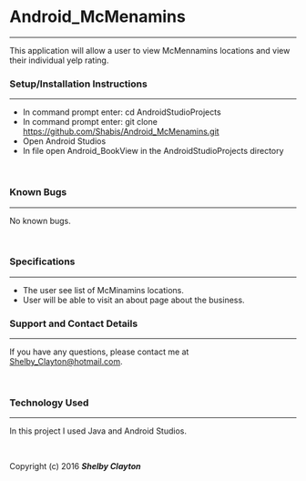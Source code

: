 # Android_McMenamins
------

This application will allow a user to view McMennamins locations and view their individual yelp rating.
<br/>

### Setup/Installation Instructions
------

* In command prompt enter: cd AndroidStudioProjects
* In command prompt enter: git clone https://github.com/Shabis/Android_McMenamins.git
* Open Android Studios
* In file open Android_BookView in the AndroidStudioProjects directory

<br/>

### Known Bugs
------

No known bugs.

<br/>

### Specifications
------

* The user see list of McMinamins locations.
* User will be able to visit an about page about the business.

### Support and Contact Details
------

If you have any questions, please contact me at Shelby_Clayton@hotmail.com.

<br/>

### Technology Used
------

In this project I used Java and Android Studios.

<br/>


Copyright (c) 2016 **_Shelby Clayton_**
